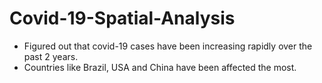 # Covid-19-Spatial-Analysis
- Figured out that covid-19 cases have been increasing rapidly over the past 2 years.
- Countries like Brazil, USA and China have been affected the most.

